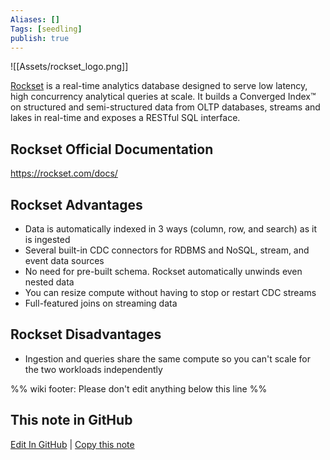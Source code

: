 ```yaml
---
Aliases: []
Tags: [seedling]
publish: true
---
```


![[Assets/rockset_logo.png]]

[Rockset](https://rockset.com/) is a real-time analytics database designed to serve low latency, high concurrency analytical queries at scale. It builds a Converged Index™ on structured and semi-structured data from OLTP databases, streams and lakes in real-time and exposes a RESTful SQL interface.

## Rockset Official Documentation

https://rockset.com/docs/

## Rockset Advantages

- Data is automatically indexed in 3 ways (column, row, and search) as it is ingested
- Several built-in CDC connectors for RDBMS and NoSQL, stream, and event data sources
- No need for pre-built schema. Rockset automatically unwinds even nested data
- You can resize compute without having to stop or restart CDC streams
- Full-featured joins on streaming data

## Rockset Disadvantages

- Ingestion and queries share the same compute so you can't scale for the two workloads independently

%% wiki footer: Please don't edit anything below this line %%

## This note in GitHub

<span class="git-footer">[Edit In GitHub](https://github.dev/data-engineering-community/data-engineering-wiki/blob/main/Tools/Databases/Rockset.md "git-hub-edit-note") | [Copy this note](https://raw.githubusercontent.com/data-engineering-community/data-engineering-wiki/main/Tools/Databases/Rockset.md "git-hub-copy-note") </span>
